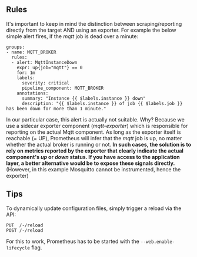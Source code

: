 ## Rules

It's important to keep in mind the distinction between scraping/reporting directly from the target AND using an exporter. For example the below simple alert fires, if the _mqtt_ job is dead over a minute:

```
groups:
- name: MQTT_BROKER
  rules:
  - alert: MqttInstanceDown
    expr: up{job="mqtt"} == 0
    for: 1m
    labels:
      severity: critical
      pipeline_component: MQTT_BROKER
    annotations:
      summary: "Instance {{ $labels.instance }} down"
      description: "{{ $labels.instance }} of job {{ $labels.job }} has been down for more than 1 minute."
```
In our particular case, this alert is actually not suitable. Why? Because we use a sidecar exporter component (_mqtt-exporter_) which is responsible for reporting on the actual Mqtt component. As long as the exporter itself is reachable (= UP), Prometheus will infer that the _mqtt_ job is up, no matter whether the actual broker is running or not. **In such cases, the solution is to rely on metrics reported by the exporter that clearly indicate the actual component's _up_ or _down_ status. If you have access to the application layer, a better alternative would be to expose these signals directly.** (However, in this example Mosquitto cannot be instrumented, hence the exporter)

## Tips

To dynamically update configuration files, simply trigger a reload via the API:

```
PUT  /-/reload
POST /-/reload
```

For this to work, Prometheus has to be started with the `--web.enable-lifecycle` flag.

